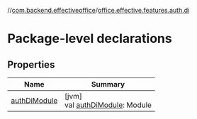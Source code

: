//[com.backend.effectiveoffice](../../index.md)/[office.effective.features.auth.di](index.md)

# Package-level declarations

## Properties

| Name | Summary |
|---|---|
| [authDiModule](auth-di-module.md) | [jvm]<br>val [authDiModule](auth-di-module.md): Module |
